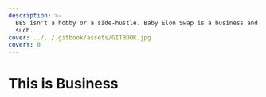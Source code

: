 ```yaml
---
description: >-
  BES isn't a hobby or a side-hustle. Baby Elon Swap is a business and is run as
  such.
cover: ../../.gitbook/assets/GITBOOK.jpg
coverY: 0
---
```


# This is Business

